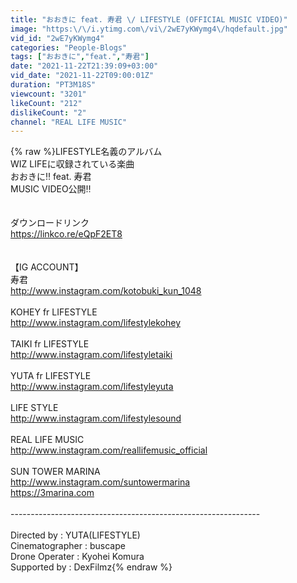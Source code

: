 ```yaml
---
title: "おおきに feat. 寿君 \/ LIFESTYLE (OFFICIAL MUSIC VIDEO)"
image: "https:\/\/i.ytimg.com\/vi\/2wE7yKWymg4\/hqdefault.jpg"
vid_id: "2wE7yKWymg4"
categories: "People-Blogs"
tags: ["おおきに","feat.","寿君"]
date: "2021-11-22T21:39:09+03:00"
vid_date: "2021-11-22T09:00:01Z"
duration: "PT3M18S"
viewcount: "3201"
likeCount: "212"
dislikeCount: "2"
channel: "REAL LIFE MUSIC"
---
```

{% raw %}LIFESTYLE名義のアルバム<br />WIZ LIFEに収録されている楽曲<br />おおきに‼︎ feat. 寿君<br />MUSIC VIDEO公開‼️<br /><br /> <br />ダウンロードリンク<br /><a rel="nofollow" target="blank" href="https://linkco.re/eQpF2ET8">https://linkco.re/eQpF2ET8</a><br /><br /><br />【IG ACCOUNT】<br />寿君<br /><a rel="nofollow" target="blank" href="http://www.instagram.com/kotobuki_kun_1048">http://www.instagram.com/kotobuki_kun_1048</a><br /><br />KOHEY fr LIFESTYLE<br /><a rel="nofollow" target="blank" href="http://www.instagram.com/lifestylekohey">http://www.instagram.com/lifestylekohey</a><br /><br />TAIKI fr LIFESTYLE<br /><a rel="nofollow" target="blank" href="http://www.instagram.com/lifestyletaiki">http://www.instagram.com/lifestyletaiki</a><br /><br />YUTA fr LIFESTYLE<br /><a rel="nofollow" target="blank" href="http://www.instagram.com/lifestyleyuta">http://www.instagram.com/lifestyleyuta</a><br /><br />LIFE STYLE<br /><a rel="nofollow" target="blank" href="http://www.instagram.com/lifestylesound">http://www.instagram.com/lifestylesound</a><br /><br />REAL LIFE MUSIC<br /><a rel="nofollow" target="blank" href="http://www.instagram.com/reallifemusic_official">http://www.instagram.com/reallifemusic_official</a><br /><br />SUN TOWER MARINA<br /><a rel="nofollow" target="blank" href="http://www.instagram.com/suntowermarina">http://www.instagram.com/suntowermarina</a><br /><a rel="nofollow" target="blank" href="https://3marina.com">https://3marina.com</a><br /><br />--------------------------------------------------------------<br /><br />Directed by : YUTA(LIFESTYLE)<br />Cinematographer : buscape<br />Drone Operater : Kyohei Komura<br />Supported by : DexFilmz{% endraw %}
